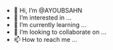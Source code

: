 - 👋 Hi, I’m @AYOUBSAHN
- 👀 I’m interested in ...
- 🌱 I’m currently learning ...
- 💞️ I’m looking to collaborate on ...
- 📫 How to reach me ...

<!---
AYOUBSAHN/AYOUBSAHN is a ✨ special ✨ repository because its `README.md` (this file) appears on your GitHub profile.
You can click the Preview link to take a look at your changes.
--->
